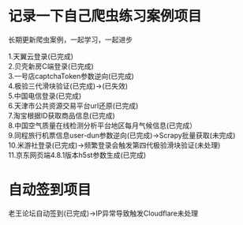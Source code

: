 # 记录一下自己爬虫练习案例项目

长期更新爬虫案例，一起学习，一起进步  
  
1.天翼云登录(已完成)  
2.贝壳新房C端登录(已完成)  
3.一号店captchaToken参数逆向(已完成)  
4.极验三代滑块验证(已完成)->(已失效)  
5.中国电信登录(已完成)  
6.天津市公共资源交易平台url还原(已完成)  
7.淘宝根据ID获取商品信息(已完成)  
8.中国空气质量在线检测分析平台地区每月气候信息(已完成）  
9.同程旅行机票信息user-dun参数逆向(已完成)->Scrapy批量获取(未完成)  
10.米游社登录(已完成)->频繁登录会触发第四代极验滑块验证(未处理)   
11.京东网页端4.8.1版本h5st参数生成(已完成)

# 自动签到项目

老王论坛自动签到(已完成)->IP异常导致触发Cloudflare未处理